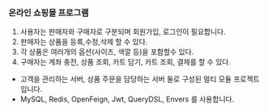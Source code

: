 ### 온라인 쇼핑몰 프로그램

1. 사용자는 판매자와 구매자로 구분되며 회원가입, 로그인이 필요합니다.
2. 판매자는 상품을 등록,수정,삭제 할 수 있다.
3. 각 상품은 여러개의 옵션(사이즈, 색깔 등)을 포함할수 있다.
4. 구매자는 계좌 충전, 상품 조회, 카트 담기, 카트 조회, 결제를 할 수 있다.

* 고객을 관리하는 서버, 상품 주문을 담당하는 서버 둘로 구성된 멀티 모듈 프로젝트입니다.
* MySQL, Redis, OpenFeign, Jwt, QueryDSL, Envers 를 사용합니다.
